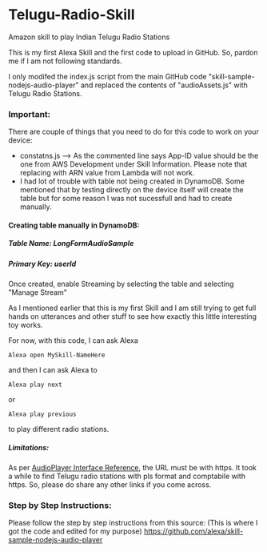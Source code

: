 # Telugu-Radio-Skill
Amazon skill to play Indian Telugu Radio Stations

This is my first Alexa Skill and the first code to upload in GitHub. So, pardon me if I am not following standards.

I only modifed the index.js script from the main GitHub code "skill-sample-nodejs-audio-player" and replaced the contents of "audioAssets.js" with Telugu Radio Stations.

### Important:
There are couple of things that you need to do for this code to work on your device:
* constatns.js --> As the commented line says App-ID value should be the one from AWS Development under Skill Information.
    Please note that replacing with ARN value from Lambda will not work.
* I had lot of trouble with table not being created in DynamoDB. Some mentioned that by testing directly on the device itself will create the table but for some reason I was not sucessfull and had to create manually. 

#### Creating table manually in DynamoDB:
##### Table Name: LongFormAudioSample
##### Primary Key: userId

Once created, enable Streaming by selecting the table and selecting "Manage Stream"

As I mentioned earlier that this is my first Skill and I am still trying to get full hands on utterances and other stuff to see  how exactly this little interesting toy works.

For now, with this code, I can ask Alexa 
```
Alexa open MySkill-NameHere
```
and then I can ask Alexa to 
```
Alexa play next
```
or 
```
Alexa play previous
```
to play different radio stations.

##### Limitations:
As per [AudioPlayer Interface Reference](https://developer.amazon.com/public/solutions/alexa/alexa-skills-kit/docs/custom-audioplayer-interface-reference), the URL must be with https. It took a while to find Telugu radio stations with pls format and comptabile with https. So, please do share any other links if you come across.

### Step by Step Instructions:

Please follow the step by step instructions from this source: (This is where I got the code and edited for my purpose)
https://github.com/alexa/skill-sample-nodejs-audio-player
